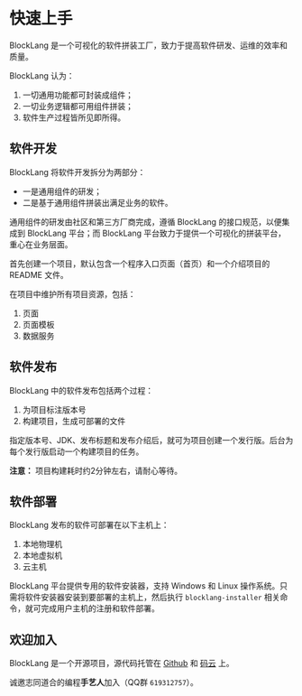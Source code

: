 # 快速上手

BlockLang 是一个可视化的软件拼装工厂，致力于提高软件研发、运维的效率和质量。

BlockLang 认为：

1. 一切通用功能都可封装成组件；
2. 一切业务逻辑都可用组件拼装；
3. 软件生产过程皆所见即所得。

## 软件开发

BlockLang 将软件开发拆分为两部分：

* 一是通用组件的研发；
* 二是基于通用组件拼装出满足业务的软件。

通用组件的研发由社区和第三方厂商完成，遵循 BlockLang 的接口规范，以便集成到 BlockLang 平台；而 BlockLang 平台致力于提供一个可视化的拼装平台，重心在业务层面。

首先创建一个项目，默认包含一个程序入口页面（首页）和一个介绍项目的 README 文件。

在项目中维护所有项目资源，包括：

1. 页面
2. 页面模板
3. 数据服务

## 软件发布

BlockLang 中的软件发布包括两个过程：

1. 为项目标注版本号
2. 构建项目，生成可部署的文件

指定版本号、JDK、发布标题和发布介绍后，就可为项目创建一个发行版。后台为每个发行版启动一个构建项目的任务。

**注意：** 项目构建耗时约2分钟左右，请耐心等待。

## 软件部署

BlockLang 发布的软件可部署在以下主机上：

1. 本地物理机
2. 本地虚拟机
3. 云主机

BlockLang 平台提供专用的软件安装器，支持 Windows 和 Linux 操作系统。只需将软件安装器安装到要部署的主机上，然后执行 `blocklang-installer` 相关命令，就可完成用户主机的注册和软件部署。

## 欢迎加入

BlockLang 是一个开源项目，源代码托管在 [Github](https://github.com/blocklang) 和 [码云](https://gitee.com/blocklang) 上。

诚邀志同道合的编程**手艺人**加入（QQ群 `619312757`）。
